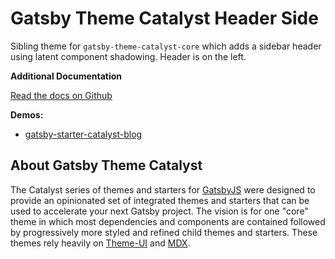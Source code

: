# Gatsby Theme Catalyst Header Side

Sibling theme for `gatsby-theme-catalyst-core` which adds a sidebar header using latent component shadowing. Header is on the left.

**Additional Documentation**

[Read the docs on Github](https://github.com/ehowey/gatsby-theme-catalyst)

**Demos:**

- [gatsby-starter-catalyst-blog](https://gatsby-starter-catalyst-blog.netlify.app/)

## About Gatsby Theme Catalyst

The Catalyst series of themes and starters for [GatsbyJS](https://www.gatsbyjs.org/) were designed to provide an opinionated set of integrated themes and starters that can be used to accelerate your next Gatsby project. The vision is for one "core" theme in which most dependencies and components are contained followed by progressively more styled and refined child themes and starters. These themes rely heavily on [Theme-UI](https://theme-ui.com/) and [MDX](https://mdxjs.com/getting-started/gatsby/).
